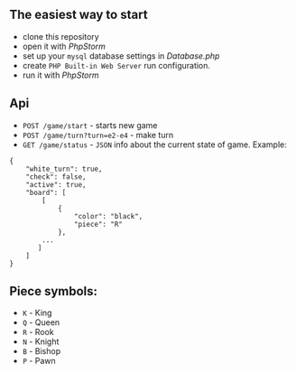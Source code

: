 ## The easiest way to start
* clone this repository
* open it with *PhpStorm*
* set up your `mysql` database settings in *Database.php*
* create `PHP Built-in Web Server` run configuration.
* run it with *PhpStorm*

## Api
* `POST /game/start` - starts new game
* `POST /game/turn?turn=e2-e4` - make turn
* `GET /game/status` -  `JSON` info about the current state of game. Example: 
```
{
    "white_turn": true,
    "check": false,
    "active": true,
    "board": [
        [
            {
                "color": "black",
                "piece": "R"
            },
        ...
       ]
    ]
}
```

## Piece symbols:
* `K` - King
* `Q` - Queen
* `R` - Rook
* `N` - Knight
* `B` - Bishop
* `P` - Pawn
    
